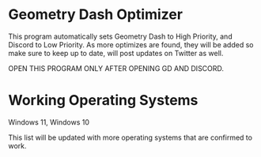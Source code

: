 # Geometry Dash Optimizer

This program automatically sets Geometry Dash to High Priority, and Discord to Low Priority.
As more optimizes are found, they will be added so make sure to keep up to date, will post updates on Twitter as well.

OPEN THIS PROGRAM ONLY AFTER OPENING GD AND DISCORD.

# Working Operating Systems

Windows 11,
Windows 10

This list will be updated with more operating systems that are confirmed to work. 
